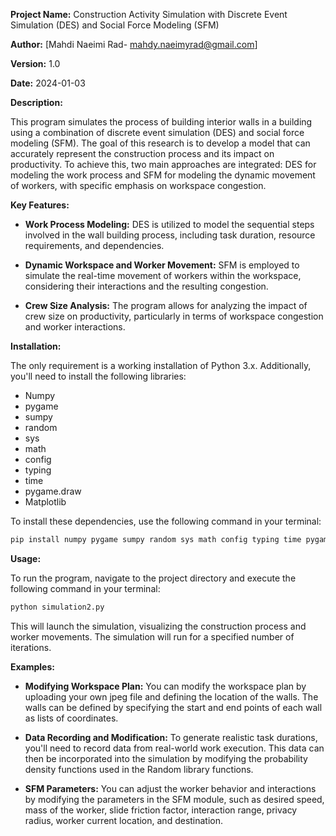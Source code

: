 **Project Name:** Construction Activity Simulation with Discrete Event Simulation (DES) and Social Force Modeling (SFM)

**Author:** [Mahdi Naeimi Rad- mahdy.naeimyrad@gmail.com]

**Version:** 1.0

**Date:** 2024-01-03

**Description:**

This program simulates the process of building interior walls in a building using a combination of discrete event simulation (DES) and social force modeling (SFM). The goal of this research is to develop a model that can accurately represent the construction process and its impact on productivity. To achieve this, two main approaches are integrated: DES for modeling the work process and SFM for modeling the dynamic movement of workers, with specific emphasis on workspace congestion.

**Key Features:**

* **Work Process Modeling:** DES is utilized to model the sequential steps involved in the wall building process, including task duration, resource requirements, and dependencies.

* **Dynamic Workspace and Worker Movement:** SFM is employed to simulate the real-time movement of workers within the workspace, considering their interactions and the resulting congestion.

* **Crew Size Analysis:** The program allows for analyzing the impact of crew size on productivity, particularly in terms of workspace congestion and worker interactions.

**Installation:**

The only requirement is a working installation of Python 3.x. Additionally, you'll need to install the following libraries:

* Numpy
* pygame
* sumpy
* random
* sys
* math
* config
* typing
* time
* pygame.draw
* Matplotlib

To install these dependencies, use the following command in your terminal:

```bash
pip install numpy pygame sumpy random sys math config typing time pygame.draw Matplotlib
```

**Usage:**

To run the program, navigate to the project directory and execute the following command in your terminal:

```bash
python simulation2.py
```

This will launch the simulation, visualizing the construction process and worker movements. The simulation will run for a specified number of iterations.

**Examples:**

* **Modifying Workspace Plan:** You can modify the workspace plan by uploading your own jpeg file and defining the location of the walls. The walls can be defined by specifying the start and end points of each wall as lists of coordinates.

* **Data Recording and Modification:** To generate realistic task durations, you'll need to record data from real-world work execution. This data can then be incorporated into the simulation by modifying the probability density functions used in the Random library functions.

* **SFM Parameters:** You can adjust the worker behavior and interactions by modifying the parameters in the SFM module, such as desired speed, mass of the worker, slide friction factor, interaction range, privacy radius, worker current location, and destination.
